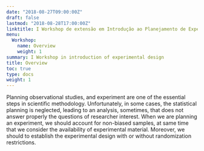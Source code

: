 ```yaml
---
date: "2018-08-27T09:00:00Z"
draft: false
lastmod: "2018-08-28T17:00:00Z"
linktitle: I Workshop de extensão em Introdução ao Planejamento de Experimentos
menu:
  Workshop:
    name: Overview
    weight: 1
summary: I Workshop in introduction of experimental design
title: Overview
toc: true
type: docs
weight: 1
---
```


Planning observational studies, and experiment are one of the essential steps in scientific methodology. Unfortunately, in some cases, the statistical planning is neglected, leading to an analysis, sometimes, that does not answer properly the questions of researcher interest. When we are planning an experiment, we should account for non-biased samples, at same time that we consider the availability of experimental material. Moreover,  we should to establish the experimental design with or without randomization restrictions.